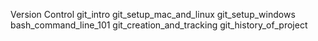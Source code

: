 Version Control
git_intro 
git_setup_mac_and_linux 
git_setup_windows 
bash_command_line_101 
git_creation_and_tracking 
git_history_of_project
